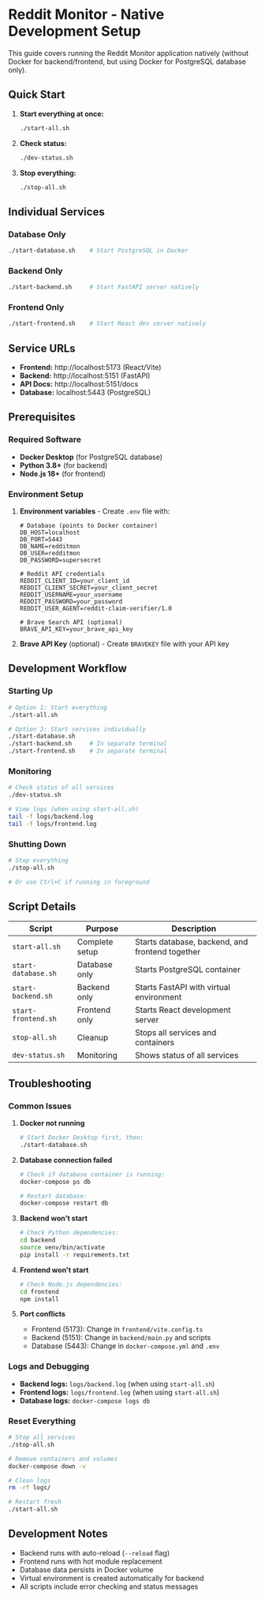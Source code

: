# Reddit Monitor - Native Development Setup

This guide covers running the Reddit Monitor application natively (without Docker for backend/frontend, but using Docker for PostgreSQL database only).

## Quick Start

1. **Start everything at once:**
   ```bash
   ./start-all.sh
   ```

2. **Check status:**
   ```bash
   ./dev-status.sh
   ```

3. **Stop everything:**
   ```bash
   ./stop-all.sh
   ```

## Individual Services

### Database Only
```bash
./start-database.sh    # Start PostgreSQL in Docker
```

### Backend Only
```bash
./start-backend.sh     # Start FastAPI server natively
```

### Frontend Only
```bash
./start-frontend.sh    # Start React dev server natively
```

## Service URLs

- **Frontend:** http://localhost:5173 (React/Vite)
- **Backend:** http://localhost:5151 (FastAPI)
- **API Docs:** http://localhost:5151/docs
- **Database:** localhost:5443 (PostgreSQL)

## Prerequisites

### Required Software
- **Docker Desktop** (for PostgreSQL database)
- **Python 3.8+** (for backend)
- **Node.js 18+** (for frontend)

### Environment Setup

1. **Environment variables** - Create `.env` file with:
   ```env
   # Database (points to Docker container)
   DB_HOST=localhost
   DB_PORT=5443
   DB_NAME=redditmon
   DB_USER=redditmon
   DB_PASSWORD=supersecret

   # Reddit API credentials
   REDDIT_CLIENT_ID=your_client_id
   REDDIT_CLIENT_SECRET=your_client_secret
   REDDIT_USERNAME=your_username
   REDDIT_PASSWORD=your_password
   REDDIT_USER_AGENT=reddit-claim-verifier/1.0

   # Brave Search API (optional)
   BRAVE_API_KEY=your_brave_api_key
   ```

2. **Brave API Key** (optional) - Create `BRAVEKEY` file with your API key

## Development Workflow

### Starting Up
```bash
# Option 1: Start everything
./start-all.sh

# Option 2: Start services individually
./start-database.sh
./start-backend.sh     # In separate terminal
./start-frontend.sh    # In separate terminal
```

### Monitoring
```bash
# Check status of all services
./dev-status.sh

# View logs (when using start-all.sh)
tail -f logs/backend.log
tail -f logs/frontend.log
```

### Shutting Down
```bash
# Stop everything
./stop-all.sh

# Or use Ctrl+C if running in foreground
```

## Script Details

| Script | Purpose | Description |
|--------|---------|-------------|
| `start-all.sh` | Complete setup | Starts database, backend, and frontend together |
| `start-database.sh` | Database only | Starts PostgreSQL container |
| `start-backend.sh` | Backend only | Starts FastAPI with virtual environment |
| `start-frontend.sh` | Frontend only | Starts React development server |
| `stop-all.sh` | Cleanup | Stops all services and containers |
| `dev-status.sh` | Monitoring | Shows status of all services |

## Troubleshooting

### Common Issues

1. **Docker not running**
   ```bash
   # Start Docker Desktop first, then:
   ./start-database.sh
   ```

2. **Database connection failed**
   ```bash
   # Check if database container is running:
   docker-compose ps db
   
   # Restart database:
   docker-compose restart db
   ```

3. **Backend won't start**
   ```bash
   # Check Python dependencies:
   cd backend
   source venv/bin/activate
   pip install -r requirements.txt
   ```

4. **Frontend won't start**
   ```bash
   # Check Node.js dependencies:
   cd frontend
   npm install
   ```

5. **Port conflicts**
   - Frontend (5173): Change in `frontend/vite.config.ts`
   - Backend (5151): Change in `backend/main.py` and scripts
   - Database (5443): Change in `docker-compose.yml` and `.env`

### Logs and Debugging

- **Backend logs:** `logs/backend.log` (when using `start-all.sh`)
- **Frontend logs:** `logs/frontend.log` (when using `start-all.sh`)
- **Database logs:** `docker-compose logs db`

### Reset Everything

```bash
# Stop all services
./stop-all.sh

# Remove containers and volumes
docker-compose down -v

# Clean logs
rm -rf logs/

# Restart fresh
./start-all.sh
```

## Development Notes

- Backend runs with auto-reload (`--reload` flag)
- Frontend runs with hot module replacement
- Database data persists in Docker volume
- Virtual environment is created automatically for backend
- All scripts include error checking and status messages